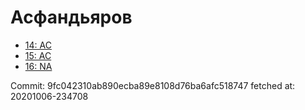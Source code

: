 # Асфандьяров
- [14: AC](14.md)
- [15: AC](15.md)
- [16: NA](16.md)

Commit: 9fc042310ab890ecba89e8108d76ba6afc518747
 fetched at: 20201006-234708
